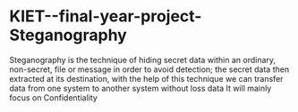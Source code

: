 # KIET--final-year-project-Steganography
Steganography is the technique of hiding secret data within an ordinary, non-secret, file or message in order to avoid detection; the secret data then extracted at its destination, with the help of this technique we can transfer data from one system to another system without loss data 
It will mainly focus on Confidentiality
